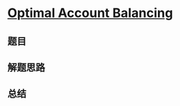# [Optimal Account Balancing](https://leetcode.com/problems/optimal-account-balancing/)
## 题目


## 解题思路


## 总结


